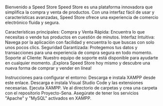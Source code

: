 Bienvenido a Speed Store
Speed Store es una plataforma innovadora que simplifica la compra y venta de productos. Con una interfaz fácil de usar y características avanzadas, Speed Store ofrece una experiencia de comercio electrónico fluida y segura.

Características principales:
Compra y Venta Rápida: Encuentra lo que necesitas o vende tus productos en cuestión de minutos.
Interfaz Intuitiva: Navega por la aplicación con facilidad y encuentra lo que buscas con solo unos pocos clics.
Seguridad Garantizada: Protegemos tus datos y transacciones para una experiencia de compra segura en todo momento.
Soporte al Cliente: Nuestro equipo de soporte está disponible para ayudarte en cualquier momento.
¡Explora Speed Store hoy mismo y descubre una nueva forma de comprar y vender en línea!

Instrucciones para configurar el entorno:
Descarga e instala XAMPP desde este enlace.
Descarga e instala Visual Studio Code y las extensiones necesarias.
Ejecuta XAMPP.
Ve al directorio de carpetas y crea una carpeta con el repositorio Proyecto-Sena.
Asegúrate de tener los servicios "Apache" y "MySQL" activados en XAMPP.
